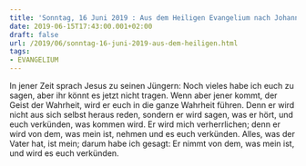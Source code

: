 ```yaml
---
title: 'Sonntag, 16 Juni 2019 : Aus dem Heiligen Evangelium nach Johannes - Joh 16,12-15.'
date: 2019-06-15T17:43:00.001+02:00
draft: false
url: /2019/06/sonntag-16-juni-2019-aus-dem-heiligen.html
tags: 
- EVANGELIUM
---
```


In jener Zeit sprach Jesus zu seinen Jüngern: Noch vieles habe ich euch zu sagen, aber ihr könnt es jetzt nicht tragen. Wenn aber jener kommt, der Geist der Wahrheit, wird er euch in die ganze Wahrheit führen. Denn er wird nicht aus sich selbst heraus reden, sondern er wird sagen, was er hört, und euch verkünden, was kommen wird. Er wird mich verherrlichen; denn er wird von dem, was mein ist, nehmen und es euch verkünden. Alles, was der Vater hat, ist mein; darum habe ich gesagt: Er nimmt von dem, was mein ist, und wird es euch verkünden.